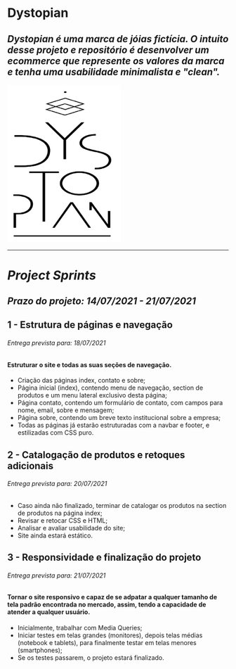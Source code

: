 # Dystopian 

## _Dystopian é uma marca de jóias fictícia. O intuito desse projeto e repositório é desenvolver um ecommerce que represente os valores da marca e tenha uma usabilidade minimalista e "clean"._



<img src="logo04.jpg" alt="Alt text" style="zoom:35%;" />

<hr>

# *Project Sprints*

## _Prazo do projeto: 14/07/2021 - 21/07/2021_

## 1 - Estrutura de páginas e navegação

###### *Entrega prevista para: 18/07/2021*

#### Estruturar o site e todas as suas seções de navegação.

- Criação das páginas index, contato e sobre;
- Página inicial (index), contendo menu de navegação, section de produtos e um menu lateral exclusivo desta página;
- Página contato, contendo um formulário de contato, com campos para nome, email, sobre e mensagem;
- Página sobre, contendo um breve texto institucional sobre a empresa;
- Todas as páginas já estarão estruturadas com a navbar e footer, e estilizadas com CSS puro.

## 2 - Catalogação de produtos e retoques adicionais

###### *Entrega prevista para: 20/07/2021*

- Caso ainda não finalizado, terminar de catalogar os produtos na section de produtos na página index;
- Revisar e retocar CSS e HTML;
-  Analisar e avaliar usabilidade do site;
- Site ainda estará estático.

##  3 - Responsividade e finalização do projeto

###### *Entrega prevista para: 21/07/2021*

#### Tornar o site responsivo e capaz de se adpatar a qualquer tamanho de tela padrão encontrada no mercado, assim, tendo a capacidade de atender a qualquer usuário.

- Inicialmente, trabalhar com Media Queries;
- Iniciar testes em telas grandes (monitores), depois telas médias (notebook e tablets), para finalmente testar em telas menores (smartphones);
- Se os testes passarem, o projeto estará finalizado.









